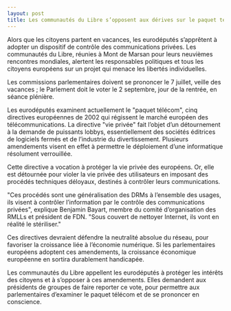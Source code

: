```yaml
---
layout: post
title: Les communautés du Libre s’opposent aux dérives sur le paquet télécom
---
```


Alors que les citoyens partent en vacances, les eurodéputés s’apprêtent à adopter un dispositif de contrôle des communications privées. Les communautés du Libre, réunies à Mont de Marsan pour leurs neuvièmes rencontres mondiales, alertent les responsables politiques et tous les citoyens européens sur un projet qui menace les libertés individuelles.  


Les commissions parlementaires doivent se prononcer le 7 juillet, veille des vacances ; le Parlement doit le voter le 2 septembre, jour de la rentrée, en séance plénière.  


Les eurodéputés examinent actuellement le "paquet télécom", cinq directives européennes de 2002 qui régissent le marché européen des télécommunications. La directive "vie privée" fait l’objet d’un détournement à la demande de puissants lobbys, essentiellement des sociétés éditrices de logiciels fermés et de l’industrie du divertissement. Plusieurs amendements visent en effet à permettre le déploiement d’une informatique résolument verrouillée.  


Cette directive a vocation à protéger la vie privée des européens. Or, elle est détournée pour violer la vie privée des utilisateurs en imposant des procédés techniques déloyaux, destinés à contrôler leurs communications.  


"Ces procédés sont une généralisation des DRMs à l’ensemble des usages, ils visent à contrôler l’information par le contrôle des communications privées", explique Benjamin Bayart, membre du comité d’organisation des RMLLs et président de FDN. "Sous couvert de nettoyer Internet, ils vont en réalité le stériliser."  


Ces directives devraient défendre la neutralité absolue du réseau, pour favoriser la croissance liée à l’économie numérique. Si les parlementaires européens adoptent ces amendements, la croissance économique européenne en sortira durablement handicapée.  


Les communautés du Libre appellent les eurodéputés à protéger les intérêts des citoyens et à s’opposer à ces amendements. Elles demandent aux présidents de groupes de faire reporter ce vote, pour permettre aux parlementaires d’examiner le paquet télécom et de se prononcer en conscience.